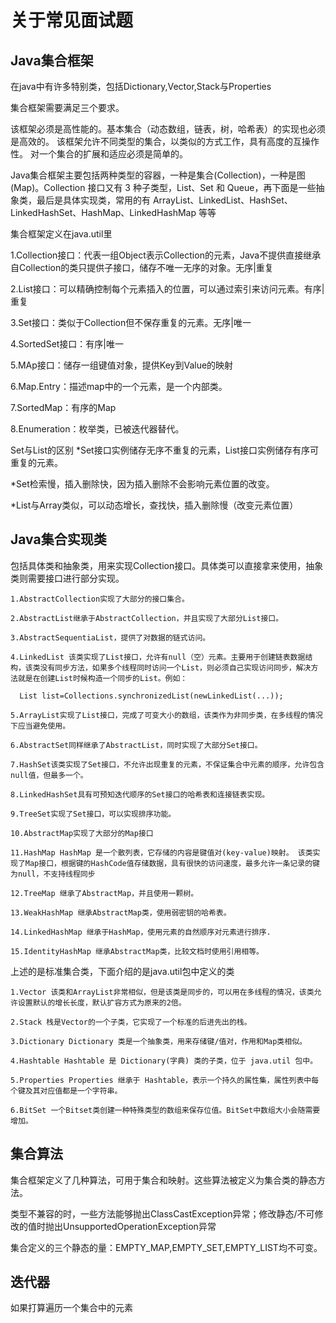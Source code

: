 # 关于常见面试题

## Java集合框架

在java中有许多特别类，包括Dictionary,Vector,Stack与Properties  

集合框架需要满足三个要求。  

  该框架必须是高性能的。基本集合（动态数组，链表，树，哈希表）的实现也必须是高效的。
  该框架允许不同类型的集合，以类似的方式工作，具有高度的互操作性。
  对一个集合的扩展和适应必须是简单的。

Java集合框架主要包括两种类型的容器，一种是集合(Collection)，一种是图(Map)。Collection 接口又有 3 种子类型，List、Set 和 Queue，再下面是一些抽象类，最后是具体实现类，常用的有 ArrayList、LinkedList、HashSet、LinkedHashSet、HashMap、LinkedHashMap 等等  

集合框架定义在java.util里

  1.Collection接口：代表一组Object表示Collection的元素，Java不提供直接继承自Collection的类只提供子接口，储存不唯一无序的对象。无序|重复  

  2.List接口：可以精确控制每个元素插入的位置，可以通过索引来访问元素。有序|重复  

  3.Set接口：类似于Collection但不保存重复的元素。无序|唯一  

  4.SortedSet接口：有序|唯一  

  5.MAp接口：储存一组键值对象，提供Key到Value的映射  

  6.Map.Entry：描述map中的一个元素，是一个内部类。  

  7.SortedMap：有序的Map  

  8.Enumeration：枚举类，已被迭代器替代。   

Set与List的区别
*Set接口实例储存无序不重复的元素，List接口实例储存有序可重复的元素。  

*Set检索慢，插入删除快，因为插入删除不会影响元素位置的改变。  

*List与Array类似，可以动态增长，查找快，插入删除慢（改变元素位置）  

## Java集合实现类  

包括具体类和抽象类，用来实现Collection接口。具体类可以直接拿来使用，抽象类则需要接口进行部分实现。

    1.AbstractCollection实现了大部分的接口集合。

    2.AbstractList继承于AbstractCollection，并且实现了大部分List接口。

    3.AbstractSequentiaList，提供了对数据的链式访问。

    4.LinkedList 该类实现了List接口，允许有null（空）元素。主要用于创建链表数据结构，该类没有同步方法，如果多个线程同时访问一个List，则必须自己实现访问同步，解决方法就是在创建List时候构造一个同步的List。例如：

      List list=Collections.synchronizedList(newLinkedList(...));

    5.ArrayList实现了List接口，完成了可变大小的数组，该类作为非同步类，在多线程的情况下应当避免使用。

    6.AbstractSet同样继承了AbstractList，同时实现了大部分Set接口。

    7.HashSet该类实现了Set接口，不允许出现重复的元素，不保证集合中元素的顺序，允许包含null值，但最多一个。

    8.LinkedHashSet具有可预知迭代顺序的Set接口的哈希表和连接链表实现。

    9.TreeSet实现了Set接口，可以实现排序功能。

    10.AbstractMap实现了大部分的Map接口

    11.HashMap HashMap 是一个散列表，它存储的内容是键值对(key-value)映射。 该类实现了Map接口，根据键的HashCode值存储数据，具有很快的访问速度，最多允许一条记录的键为null，不支持线程同步  

    12.TreeMap 继承了AbstractMap，并且使用一颗树。  

    13.WeakHashMap 继承AbstractMap类，使用弱密钥的哈希表。  

    14.LinkedHashMap 继承于HashMap，使用元素的自然顺序对元素进行排序.  

    15.IdentityHashMap 继承AbstractMap类，比较文档时使用引用相等。

上述的是标准集合类，下面介绍的是java.util包中定义的类

    1.Vector 该类和ArrayList非常相似，但是该类是同步的，可以用在多线程的情况，该类允许设置默认的增长长度，默认扩容方式为原来的2倍。

    2.Stack 栈是Vector的一个子类，它实现了一个标准的后进先出的栈。

    3.Dictionary Dictionary 类是一个抽象类，用来存储键/值对，作用和Map类相似。

    4.Hashtable Hashtable 是 Dictionary(字典) 类的子类，位于 java.util 包中。

    5.Properties Properties 继承于 Hashtable，表示一个持久的属性集，属性列表中每个键及其对应值都是一个字符串。

    6.BitSet 一个Bitset类创建一种特殊类型的数组来保存位值。BitSet中数组大小会随需要增加。


## 集合算法

集合框架定义了几种算法，可用于集合和映射。这些算法被定义为集合类的静态方法。

类型不兼容的时，一些方法能够抛出ClassCastException异常；修改静态/不可修改的值时抛出UnsupportedOperationException异常

集合定义的三个静态的量：EMPTY_MAP,EMPTY_SET,EMPTY_LIST均不可变。

## 迭代器

如果打算遍历一个集合中的元素
